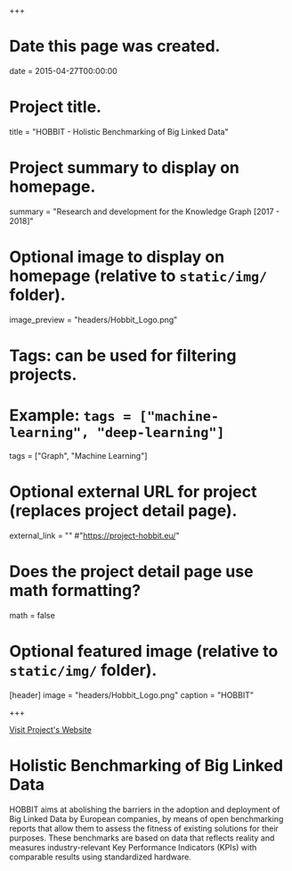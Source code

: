 +++
# Date this page was created.
date = 2015-04-27T00:00:00

# Project title.
title = "HOBBIT - Holistic Benchmarking of Big Linked Data"

# Project summary to display on homepage.
summary = "Research and development for the Knowledge Graph [2017 - 2018]"

# Optional image to display on homepage (relative to `static/img/` folder).
image_preview = "headers/Hobbit_Logo.png"

# Tags: can be used for filtering projects.
# Example: `tags = ["machine-learning", "deep-learning"]`
tags = ["Graph", "Machine Learning"]

# Optional external URL for project (replaces project detail page).
external_link = ""
#"https://project-hobbit.eu/"

# Does the project detail page use math formatting?
math = false

# Optional featured image (relative to `static/img/` folder).
[header]
image = "headers/Hobbit_Logo.png"
caption = "HOBBIT"

+++

<a href="https://project-hobbit.eu/">Visit Project's Website</a>


# Holistic Benchmarking of Big Linked Data

HOBBIT aims at abolishing the barriers in the adoption and deployment of Big Linked Data by European companies, by means of open benchmarking reports that allow them to assess the fitness of existing solutions for their purposes. These benchmarks are based on data that reflects reality and measures industry-relevant Key Performance Indicators (KPIs) with comparable results using standardized hardware.

